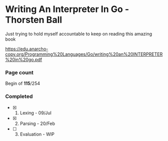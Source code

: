 # Writing An Interpreter In Go - Thorsten Ball

Just trying to hold myself accountable to keep on reading this amazing book

https://edu.anarcho-copy.org/Programming%20Languages/Go/writing%20an%20INTERPRETER%20in%20go.pdf

### Page count
Begin of **115**/254

### Completed
- [x] 1. Lexing - 09/Jul
- [x] 2. Parsing - 20/Feb
- [ ] 3. Evaluation - WIP
